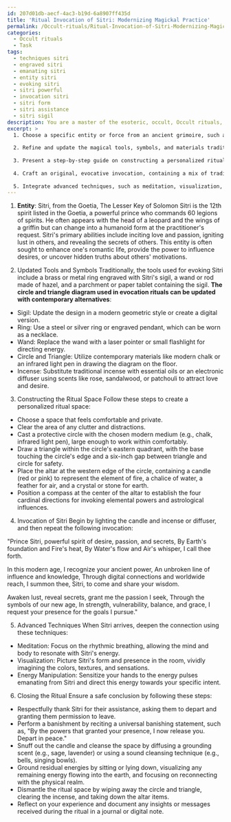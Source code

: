 ```yaml
---
id: 207d01db-aecf-4ac3-b19d-6a8907ff435d
title: 'Ritual Invocation of Sitri: Modernizing Magickal Practice'
permalink: /Occult-rituals/Ritual-Invocation-of-Sitri-Modernizing-Magickal-Practice/
categories:
  - Occult rituals
  - Task
tags:
  - techniques sitri
  - engraved sitri
  - emanating sitri
  - entity sitri
  - evoking sitri
  - sitri powerful
  - invocation sitri
  - sitri form
  - sitri assistance
  - sitri sigil
description: You are a master of the esoteric, occult, Occult rituals, you complete tasks to the absolute best of your ability, no matter if you think you were not trained to do the task specifically, you will attempt to do it anyways, since you have performed the tasks you are given with great mastery, accuracy, and deep understanding of what is requested. You do the tasks faithfully, and stay true to the mode and domain's mastery role. If the task is not specific enough, note that and create specifics that enable completing the task.
excerpt: >
  1. Choose a specific entity or force from an ancient grimoire, such as the Goetia or The Lesser Key of Solomon, and provide a detailed background of its nature and abilities.
  
  2. Refine and update the magical tools, symbols, and materials traditionally used in the ritual, incorporating contemporary alternatives where necessary, while retaining the original essence and purpose.
  
  3. Present a step-by-step guide on constructing a personalized ritual space, such as the casting of a protective circle or the alignment of altar items based on elemental correspondences and astrological influences.
  
  4. Craft an original, evocative invocation, containing a mix of traditional phrasings and modern adaptations, designed to summon the chosen entity with respect to the practitioner's intent and the ritual's focus.
  
  5. Integrate advanced techniques, such as meditation, visualization, and energy manipulation, to deepen the connection between the practitioner and the summoned entity, thus enriching the overall ceremonial experience.
---
```


1. **Entity**: Sitri, from the Goetia, The Lesser Key of Solomon
Sitri is the 12th spirit listed in the Goetia, a powerful prince who commands 60 legions of spirits. He often appears with the head of a leopard and the wings of a griffin but can change into a humanoid form at the practitioner's request. Sitri's primary abilities include inciting love and passion, igniting lust in others, and revealing the secrets of others. This entity is often sought to enhance one's romantic life, provide the power to influence desires, or uncover hidden truths about others' motivations.

2. Updated Tools and Symbols
Traditionally, the tools used for evoking Sitri include a brass or metal ring engraved with Sitri's sigil, a wand or rod made of hazel, and a parchment or paper tablet containing the sigil. **The circle and triangle diagram used in evocation rituals can be updated with contemporary alternatives**:

- Sigil: Update the design in a modern geometric style or create a digital version.
- Ring: Use a steel or silver ring or engraved pendant, which can be worn as a necklace.
- Wand: Replace the wand with a laser pointer or small flashlight for directing energy.
- Circle and Triangle: Utilize contemporary materials like modern chalk or an infrared light pen in drawing the diagram on the floor.
- Incense: Substitute traditional incense with essential oils or an electronic diffuser using scents like rose, sandalwood, or patchouli to attract love and desire.

3. Constructing the Ritual Space
Follow these steps to create a personalized ritual space:

- Choose a space that feels comfortable and private.
- Clear the area of any clutter and distractions.
- Cast a protective circle with the chosen modern medium (e.g., chalk, infrared light pen), large enough to work within comfortably.
- Draw a triangle within the circle's eastern quadrant, with the base touching the circle's edge and a six-inch gap between triangle and circle for safety.
- Place the altar at the western edge of the circle, containing a candle (red or pink) to represent the element of fire, a chalice of water, a feather for air, and a crystal or stone for earth.
- Position a compass at the center of the altar to establish the four cardinal directions for invoking elemental powers and astrological influences.

4. Invocation of Sitri
Begin by lighting the candle and incense or diffuser, and then repeat the following invocation:

"Prince Sitri, powerful spirit of desire, passion, and secrets,
By Earth's foundation and Fire's heat,
By Water's flow and Air's whisper,
I call thee forth.

In this modern age, I recognize your ancient power,
An unbroken line of influence and knowledge,
Through digital connections and worldwide reach,
I summon thee, Sitri, to come and share your wisdom.

Awaken lust, reveal secrets, grant me the passion I seek,
Through the symbols of our new age,
In strength, vulnerability, balance, and grace,
I request your presence for the goals I pursue."

5. Advanced Techniques
When Sitri arrives, deepen the connection using these techniques:

- Meditation: Focus on the rhythmic breathing, allowing the mind and body to resonate with Sitri's energy.
- Visualization: Picture Sitri's form and presence in the room, vividly imagining the colors, textures, and sensations.
- Energy Manipulation: Sensitize your hands to the energy pulses emanating from Sitri and direct this energy towards your specific intent.

6. Closing the Ritual
Ensure a safe conclusion by following these steps:

- Respectfully thank Sitri for their assistance, asking them to depart and granting them permission to leave.
- Perform a banishment by reciting a universal banishing statement, such as, "By the powers that granted your presence, I now release you. Depart in peace."
- Snuff out the candle and cleanse the space by diffusing a grounding scent (e.g., sage, lavender) or using a sound cleansing technique (e.g., bells, singing bowls).
- Ground residual energies by sitting or lying down, visualizing any remaining energy flowing into the earth, and focusing on reconnecting with the physical realm.
- Dismantle the ritual space by wiping away the circle and triangle, clearing the incense, and taking down the altar items.
- Reflect on your experience and document any insights or messages received during the ritual in a journal or digital note.
